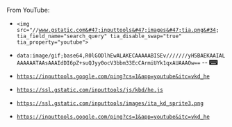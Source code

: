 From YouTube:
- <code>&#60;img src=&#34;&#47;&#47;www.gstatic.com&#47;inputtools&#47;images&#47;tia.png&#34; tia_field_name=&#34;search_query&#34; tia_disable_swap=&#34;true&#34; tia_property=&#34;youtube&#34;&#62;</code>
- <code>data:image/gif;base64,R0lGODlhEwALAKECAAAAABISEv///////yH5BAEKAAIALAAAAAATAAsAAAIdDI6pZ+suQJyy0ocV3bbm33EcCArmiUYk1qxAUAAAOw==</code> -- <img src="data:image/gif;base64,R0lGODlhEwALAKECAAAAABISEv///////yH5BAEKAAIALAAAAAATAAsAAAIdDI6pZ+suQJyy0ocV3bbm33EcCArmiUYk1qxAUAAAOw=="/>

- <code>https://inputtools.google.com/ping?cs=1&app=youtube&itc=vkd_he</code>
- <code>https://ssl.gstatic.com/inputtools/js/kbd/he.js</code>
- <code>https://ssl.gstatic.com/inputtools/images/ita_kd_sprite3.png</code>
- <code>https://inputtools.google.com/ping?cs=1&app=youtube&itc=vkd_he</code>